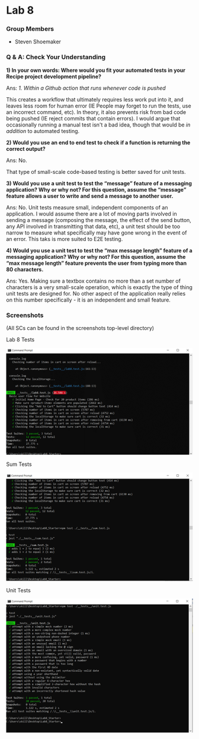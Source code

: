 # Lab 8

### Group Members
- Steven Shoemaker

### Q & A: Check Your Understanding

**1) In your own words: Where would you fit your automated tests in your Recipe project development pipeline?**


Ans: *1. Within a Github action that runs whenever code is pushed*

This creates a workflow that ultimately requires less work put into it, and leaves less room for human error (IE People may forget to run the tests, use an incorrect command, etc). In theory, it also prevents risk from bad code being pushed (IE reject commits that contain errors). I would argue that occasionally running a manual test isn't a bad idea, though that would be *in addition* to automated testing.

**2) Would you use an end to end test to check if a function is returning the correct output?**

Ans: No.

That type of small-scale code-based testing is better saved for unit tests.

**3) Would you use a unit test to test the “message” feature of a messaging application? Why or why not? For this question, assume the “message” feature allows a user to write and send a message to another user.**

Ans: No. Unit tests measure small, independent components of an application. I would assume there are a lot of moving parts involved in sending a message (composing the message, the effect of the send button, any API involved in transmitting that data, etc), a unit test should be too narrow to measure what specifically may have gone wrong in the event of an error. This taks is more suited to E2E testing.

**4) Would you use a unit test to test the “max message length” feature of a messaging application? Why or why not? For this question, assume the “max message length” feature prevents the user from typing more than 80 characters.**

Ans: Yes. Making sure a textbox contains no more than a set number of characters is a very small-scale operation, which is exactly the type of thing unit tests are designed for. No other aspect of the application really relies on this number specifically - it is an independent and small feature.

### Screenshots

(All SCs can be found in the screenshots top-level directory)

Lab 8 Tests

![image](screenshots/lab8.png)

Sum Tests

![image](screenshots/sum.png)

Unit Tests

![image](screenshots/unit_tests.png)
